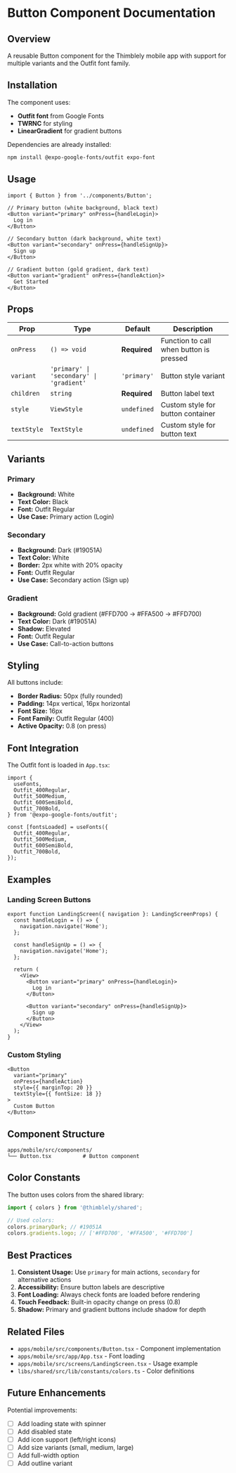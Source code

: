 # Button Component Documentation

## Overview

A reusable Button component for the Thimblely mobile app with support for multiple variants and the Outfit font family.

## Installation

The component uses:

- **Outfit font** from Google Fonts
- **TWRNC** for styling
- **LinearGradient** for gradient buttons

Dependencies are already installed:

```bash
npm install @expo-google-fonts/outfit expo-font
```

## Usage

```tsx
import { Button } from '../components/Button';

// Primary button (white background, black text)
<Button variant="primary" onPress={handleLogin}>
  Log in
</Button>

// Secondary button (dark background, white text)
<Button variant="secondary" onPress={handleSignUp}>
  Sign up
</Button>

// Gradient button (gold gradient, dark text)
<Button variant="gradient" onPress={handleAction}>
  Get Started
</Button>
```

## Props

| Prop        | Type                                     | Default      | Description                             |
| ----------- | ---------------------------------------- | ------------ | --------------------------------------- |
| `onPress`   | `() => void`                             | **Required** | Function to call when button is pressed |
| `variant`   | `'primary' \| 'secondary' \| 'gradient'` | `'primary'`  | Button style variant                    |
| `children`  | `string`                                 | **Required** | Button label text                       |
| `style`     | `ViewStyle`                              | `undefined`  | Custom style for button container       |
| `textStyle` | `TextStyle`                              | `undefined`  | Custom style for button text            |

## Variants

### Primary

- **Background:** White
- **Text Color:** Black
- **Font:** Outfit Regular
- **Use Case:** Primary action (Login)

### Secondary

- **Background:** Dark (#19051A)
- **Text Color:** White
- **Border:** 2px white with 20% opacity
- **Font:** Outfit Regular
- **Use Case:** Secondary action (Sign up)

### Gradient

- **Background:** Gold gradient (#FFD700 → #FFA500 → #FFD700)
- **Text Color:** Dark (#19051A)
- **Shadow:** Elevated
- **Font:** Outfit Regular
- **Use Case:** Call-to-action buttons

## Styling

All buttons include:

- **Border Radius:** 50px (fully rounded)
- **Padding:** 14px vertical, 16px horizontal
- **Font Size:** 16px
- **Font Family:** Outfit Regular (400)
- **Active Opacity:** 0.8 (on press)

## Font Integration

The Outfit font is loaded in `App.tsx`:

```tsx
import {
  useFonts,
  Outfit_400Regular,
  Outfit_500Medium,
  Outfit_600SemiBold,
  Outfit_700Bold,
} from '@expo-google-fonts/outfit';

const [fontsLoaded] = useFonts({
  Outfit_400Regular,
  Outfit_500Medium,
  Outfit_600SemiBold,
  Outfit_700Bold,
});
```

## Examples

### Landing Screen Buttons

```tsx
export function LandingScreen({ navigation }: LandingScreenProps) {
  const handleLogin = () => {
    navigation.navigate('Home');
  };

  const handleSignUp = () => {
    navigation.navigate('Home');
  };

  return (
    <View>
      <Button variant="primary" onPress={handleLogin}>
        Log in
      </Button>

      <Button variant="secondary" onPress={handleSignUp}>
        Sign up
      </Button>
    </View>
  );
}
```

### Custom Styling

```tsx
<Button
  variant="primary"
  onPress={handleAction}
  style={{ marginTop: 20 }}
  textStyle={{ fontSize: 18 }}
>
  Custom Button
</Button>
```

## Component Structure

```
apps/mobile/src/components/
└── Button.tsx          # Button component
```

## Color Constants

The button uses colors from the shared library:

```typescript
import { colors } from '@thimblely/shared';

// Used colors:
colors.primaryDark; // #19051A
colors.gradients.logo; // ['#FFD700', '#FFA500', '#FFD700']
```

## Best Practices

1. **Consistent Usage:** Use `primary` for main actions, `secondary` for alternative actions
2. **Accessibility:** Ensure button labels are descriptive
3. **Font Loading:** Always check fonts are loaded before rendering
4. **Touch Feedback:** Built-in opacity change on press (0.8)
5. **Shadow:** Primary and gradient buttons include shadow for depth

## Related Files

- `apps/mobile/src/components/Button.tsx` - Component implementation
- `apps/mobile/src/app/App.tsx` - Font loading
- `apps/mobile/src/screens/LandingScreen.tsx` - Usage example
- `libs/shared/src/lib/constants/colors.ts` - Color definitions

## Future Enhancements

Potential improvements:

- [ ] Add loading state with spinner
- [ ] Add disabled state
- [ ] Add icon support (left/right icons)
- [ ] Add size variants (small, medium, large)
- [ ] Add full-width option
- [ ] Add outline variant
